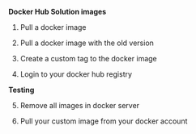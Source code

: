 **Docker Hub Solution images**

1. Pull a docker image


2. Pull a docker image with the old version


3. Create a custom tag to the docker image


4. Login to your docker hub registry


**Testing**

5. Remove all images in docker server


6. Pull your custom image from your docker account